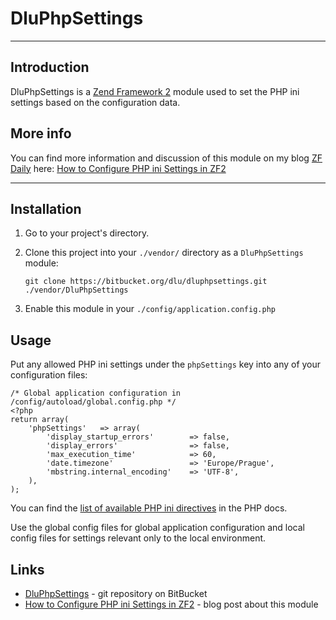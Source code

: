 DluPhpSettings
==============

--------------------------

Introduction
------------

DluPhpSettings is a [Zend Framework 2](http://framework.zend.com/zf2) module used to set the PHP ini settings based
on the configuration data.

More info
---------

You can find more information and discussion of this module on my blog [ZF Daily](http://www.zfdaily.com) here:
[How to Configure PHP ini Settings in ZF2](http://www.zfdaily.com/2012/04/configure-php-settings-in-zf2/)

--------------------------

Installation
------------

1.   Go to your project's directory.
2.   Clone this project into your `./vendor/` directory as a `DluPhpSettings` module:

     `git clone https://bitbucket.org/dlu/dluphpsettings.git ./vendor/DluPhpSettings`

3.   Enable this module in your `./config/application.config.php`

Usage
-----

Put any allowed PHP ini settings under the `phpSettings` key into any of your configuration files:

    /* Global application configuration in /config/autoload/global.config.php */
    <?php
    return array(
        'phpSettings'   => array(
            'display_startup_errors'        => false,
            'display_errors'                => false,
            'max_execution_time'		    => 60,
            'date.timezone'                 => 'Europe/Prague',
            'mbstring.internal_encoding'    => 'UTF-8',
        ),
    );

You can find the [list of available PHP ini directives](http://www.php.net/manual/en/ini.list.php) in the PHP docs.

Use the global config files for global application configuration and local config files for settings relevant only
to the local environment.

Links
-----

- [DluPhpSettings](https://bitbucket.org/dlu/dluphpsettings) - git repository on BitBucket
- [How to Configure PHP ini Settings in ZF2](http://www.zfdaily.com/2012/04/configure-php-settings-in-zf2/) - blog post
  about this module
